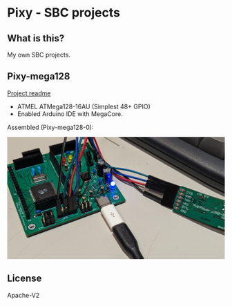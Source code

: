 # Pixy - SBC projects

## What is this?

My own SBC projects.

## Pixy-mega128

[Project readme](Pixy-mega128/README.md)

* ATMEL ATMega128-16AU (Simplest 48+ GPIO)
* Enabled Arduino IDE with MegaCore.

Assembled (Pixy-mega128-0):

![Pixy-mega128-0](Images/Pixy-mega128-0-1.jpg)

## License

Apache-V2
